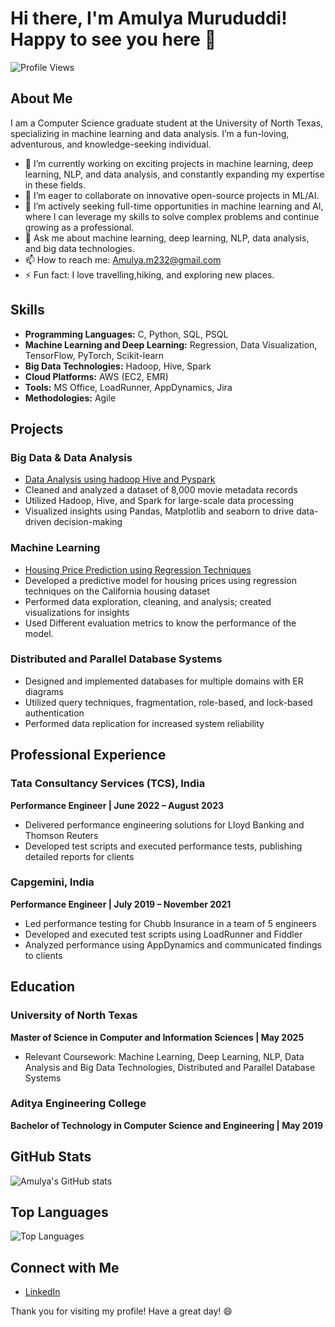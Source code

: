 
# Hi there, I'm Amulya Murududdi! Happy to see you here 👋

![Profile Views](https://komarev.com/ghpvc/?username=AmulyaMurududdi&color=blue)

## About Me

I am a Computer Science graduate student at the University of North Texas, specializing in machine learning and data analysis. I’m a fun-loving, adventurous, and knowledge-seeking individual.

- 🔭 I’m currently working on exciting projects in machine learning, deep learning, NLP, and data analysis, and constantly expanding my expertise in these fields.
- 👯 I’m eager to collaborate on innovative open-source projects in ML/AI.
- 🤔 I’m actively seeking full-time opportunities in machine learning and AI, where I can leverage my skills to solve complex problems and continue growing as a professional.
- 💬 Ask me about machine learning, deep learning, NLP, data analysis, and big data technologies.
- 📫 How to reach me: [Amulya.m232@gmail.com](Amulya.m232@gmail.com)
- ⚡ Fun fact: I love travelling,hiking, and exploring new places.

## Skills

- **Programming Languages:** C, Python, SQL, PSQL
- **Machine Learning and Deep Learning:** Regression, Data Visualization, TensorFlow, PyTorch, Scikit-learn
- **Big Data Technologies:** Hadoop, Hive, Spark
- **Cloud Platforms:** AWS (EC2, EMR)
- **Tools:** MS Office, LoadRunner, AppDynamics, Jira
- **Methodologies:** Agile

## Projects

### Big Data & Data Analysis
- [Data Analysis using hadoop Hive and Pyspark](https://github.com/AmulyaMurududdi/Data-Analysis-on-Movies-dataset-using-Hadoop-Hive-and-Spark-)
- Cleaned and analyzed a dataset of 8,000 movie metadata records
- Utilized Hadoop, Hive, and Spark for large-scale data processing
- Visualized insights using Pandas, Matplotlib and seaborn to drive data-driven decision-making

### Machine Learning 
- [Housing Price Prediction using Regression Techniques](https://github.com/AmulyaMurududdi/Housing-Price-Prediction-using-Regression-Techniques)
- Developed a predictive model for housing prices using regression techniques on the California housing dataset
- Performed data exploration, cleaning, and analysis; created visualizations for insights
- Used Different evaluation metrics to know the performance of the model.  

### Distributed and Parallel Database Systems
- Designed and implemented databases for multiple domains with ER diagrams
- Utilized query techniques, fragmentation, role-based, and lock-based authentication
- Performed data replication for increased system reliability

## Professional Experience

### Tata Consultancy Services (TCS), India
**Performance Engineer | June 2022 – August 2023**
- Delivered performance engineering solutions for Lloyd Banking and Thomson Reuters
- Developed test scripts and executed performance tests, publishing detailed reports for clients

### Capgemini, India
**Performance Engineer | July 2019 – November 2021**
- Led performance testing for Chubb Insurance in a team of 5 engineers
- Developed and executed test scripts using LoadRunner and Fiddler
- Analyzed performance using AppDynamics and communicated findings to clients

## Education

### University of North Texas
**Master of Science in Computer and Information Sciences | May 2025**
- Relevant Coursework: Machine Learning, Deep Learning, NLP, Data Analysis and Big Data Technologies, Distributed and Parallel Database Systems

### Aditya Engineering College
**Bachelor of Technology in Computer Science and Engineering | May 2019**

## GitHub Stats

![Amulya's GitHub stats](https://github-readme-stats.vercel.app/api?username=AmulyaMurududdi&show_icons=true&theme=radical)

## Top Languages

![Top Languages](https://github-readme-stats.vercel.app/api/top-langs/?username=AmulyaMurududdi&layout=compact&theme=radical)

## Connect with Me

- [LinkedIn](https://www.linkedin.com/in/amulya-m-68a074149/)

Thank you for visiting my profile! Have a great day! 😄

